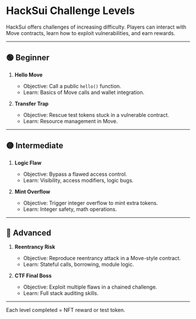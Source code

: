 # HackSui Challenge Levels

HackSui offers challenges of increasing difficulty. Players can interact with Move contracts, learn how to exploit vulnerabilities, and earn rewards.

---

## 🟢 Beginner

1. **Hello Move**
   - Objective: Call a public `hello()` function.
   - Learn: Basics of Move calls and wallet integration.

2. **Transfer Trap**
   - Objective: Rescue test tokens stuck in a vulnerable contract.
   - Learn: Resource management in Move.

---

## 🟡 Intermediate

1. **Logic Flaw**
   - Objective: Bypass a flawed access control.
   - Learn: Visibility, access modifiers, logic bugs.

2. **Mint Overflow**
   - Objective: Trigger integer overflow to mint extra tokens.
   - Learn: Integer safety, math operations.

---

## 🔴 Advanced

1. **Reentrancy Risk**
   - Objective: Reproduce reentrancy attack in a Move-style contract.
   - Learn: Stateful calls, borrowing, module logic.

2. **CTF Final Boss**
   - Objective: Exploit multiple flaws in a chained challenge.
   - Learn: Full stack auditing skills.

---

Each level completed = NFT reward or test token.
